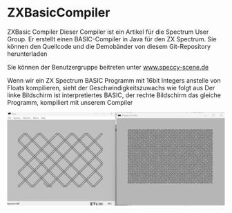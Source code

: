 # ZXBasicCompiler
ZXBasic Compiler
Dieser Compiler ist ein Artikel für die Spectrum User Group.
Er erstellt einen BASIC-Compiler in Java für den ZX Spectrum.
Sie können den Quellcode und die Demobänder von diesem Git-Repository herunterladen

Sie können der Benutzergruppe beitreten unter
www.speccy-scene.de 

Wenn wir ein ZX Spectrum BASIC Programm mit 16bit Integers anstelle von Floats kompilieren, sieht der Geschwindigkeitszuwachs wie folgt aus
Der linke Bildschirm ist interpretiertes BASIC, der rechte Bildschirm das gleiche Programm, kompiliert mit unserem Compiler

![Speed compare](https://github.com/tquester/ZXBasicCompiler/blob/main/Artikel1/BasicVSAssembler.gif)
